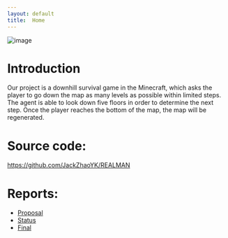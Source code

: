 ```yaml
---
layout: default
title:  Home
---
```


![image]()

# Introduction 
Our project is a downhill survival game in the Minecraft, which asks the player to go down the map as many levels as possible within limited steps. The agent is able to look down five floors in order to determine the next step. Once the player reaches the bottom of the map, the map will be regenerated.


# Source code: 
https://github.com/JackZhaoYK/REALMAN


# Reports:
- [Proposal](proposal.html)
- [Status](status.html)
- [Final](final.html)


